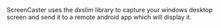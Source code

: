 ScreenCaster uses the dxslim library to capture your windows desktop screen and send it to a remote android app which will display it. 
